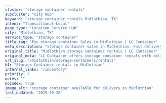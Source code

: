 ```yaml
---
cluster: "storage container rentals"
subcluster: "city hub"
keyword: "storage container rentals Midlothian, TX"
intent: "Transactional-Local"
page_type: "Location Service Hub"
city: "Midlothian, TX"
service_type: "storage container"
title_tag: "Pzu storage container Sales in Midlothian | LC Container"
meta_description: "storage container sales in Midlothian. Fast delivery, competitive pricing. Serving storage containers area. Quote ID: I37. Call (214) 524-4168 for your free quote today."
original_title: "Midlothian storage container rentals | LC Container"
original_meta: "LC Container offers storage container rentals with delivery in Midlothian, TX. Local. Fast quotes. Since 2003."
url_slug: "/midlothian/storage-containers/rentals"
h1: "Storage Container rentals in Midlothian"
internal_links: "/inventory"
priority: 3
notes: ""
noindex: true
image_alt: "storage container available for delivery in Midlothian"
last_updated: "2025-10-20"
---
```


<!-- TODO: Add unique city/inventory copy, images, and internal links here. -->
